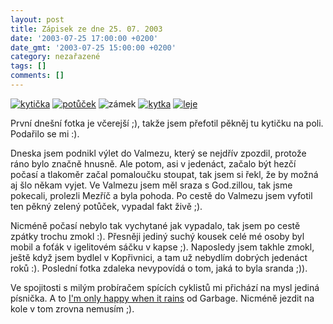 ```yaml
---
layout: post
title: Zápisek ze dne 25. 07. 2003
date: '2003-07-25 17:00:00 +0200'
date_gmt: '2003-07-25 15:00:00 +0200'
category: nezařazené
tags: []
comments: []
---
```

<div >  <a href="%base_url%/assets/old-images/kyticka.jpg"><img alt="kytička" src="%base_url%/assets/old-images/kyticka_mala.jpg"></a>  <a href="%base_url%/assets/old-images/potucek.jpg"><img alt="potůček" src="%base_url%/assets/old-images/potucek.jpg"></a>  <img alt="zámek" src="%base_url%/assets/old-images/zamek.jpg">  <a href="%base_url%/assets/old-images/kytka.jpg"><img alt="kytka" src="%base_url%/assets/old-images/kytka_mala.jpg"></a>  <a href="%base_url%/assets/old-images/leje.jpg"><img alt="leje" src="%base_url%/assets/old-images/leje_male.jpg"></a>  </div>
<p>První dnešní fotka je včerejší ;), takže jsem přefotil pěkněj tu kytičku na poli. Podařilo se mi :).</p>
<p>Dneska jsem podnikl výlet do Valmezu, který se nejdřív zpozdil, protože ráno bylo značně hnusně.   Ale potom, asi v jedenáct, začalo být hezčí počasí a tlakoměr začal pomaloučku stoupat, tak jsem si řekl,   že by možná aj šlo někam vyjet. Ve Valmezu jsem měl sraza s God.zillou, tak jsme pokecali, prolezli Mezříč a   byla pohoda. Po cestě do Valmezu jsem vyfotil ten pěkný zelený potůček, vypadal fakt živě ;).</p>
<p>Nicméně počasí nebylo tak vychytané jak vypadalo, tak jsem po cestě zpátky trochu zmokl :). Přesněji   jediný suchý kousek celé mé osoby byl mobil a foťák v igelitovém sáčku v kapse ;). Naposledy jsem takhle   zmokl, ještě když jsem bydlel v Kopřivnici, a tam už nebydlím dobrých jedenáct roků :). Poslední fotka zdaleka   nevypovídá o tom, jaká to byla sranda ;)).</p>
<p>Ve spojitosti s milým probíračem spících cyklistů mi přichází na mysl jediná písnička.   A to <a href="art.php?a=when_it_rains.htm">I'm only happy   when it rains</a> od Garbage. Nicméně jezdit na kole v tom zrovna nemusím ;).</p>
